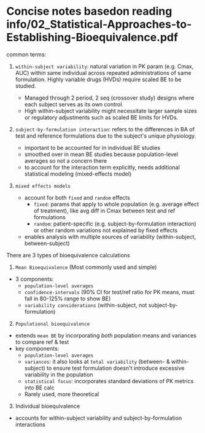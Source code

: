 # Concise notes basedon reading info/02_Statistical-Approaches-to-Establishing-Bioequivalence.pdf

common terms:

1. `within-subject variability`: natural variation in PK param (e.g. Cmax, AUC) within same individual across repeated administrations of same formulation. Highly variable drugs (HVDs) require scaled BE to be studied.
    - Managed through 2 period, 2 seq (crossover study) designs where each subject serves as its own control.
    - High within-subject variability might necessitate larger sample sizes or regulatory adjustments such as scaled BE limits for HVDs.

2. `subject-by-formulation interaction`: refers to the differences in BA of test and reference formulations due to the subject's unique physiology.
    - important to be accounted for in individual BE studies
    - smoothed over in mean BE studies because population-level averages so not a concern there
    - to account for the interaction term explicitly, needs additional statistical modeling (mixed-effects model)

3. `mixed effects models`
    - account for both `fixed` and `random` effects
      - `fixed`: params that apply to whole population (e.g. average effect of treatment), like avg diff in Cmax between test and ref formulations
      - `random`: patient-specific (e.g. subject-by-formulation interaction) or other random variations not explained by fixed effects 
    - enables analysis with multiple sources of variability (within-subject, between-subject)


There are 3 types of bioequivalence calculations

1. `Mean Bioequivalence` (Most commonly used and simple)
  - 3 components:
    - `population-level averages`
    - `confidence-intervals` (90% CI for test/ref ratio for PK means, must fall in 80-125% range to show BE)
    - `variability considerations` (within-subject, not subject-by-formulation)
2. `Populational bioequivalence`
  - extends `mean BE` by incorporating *both* population means and variances to compare ref & test
  - key components:
    - `population-level averages`
    - `variances`: it also looks at `total variability` (between- & within-subject) to ensure test formulation doesn't introduce excessive variability in the population
    - `statistical focus`: incorporates standard deviations of PK metrics into BE calc
    - Rarely used, more theoretical
3. Individual bioequivalence
  - accounts for within-subject variability and subject-by-formulation interactions
